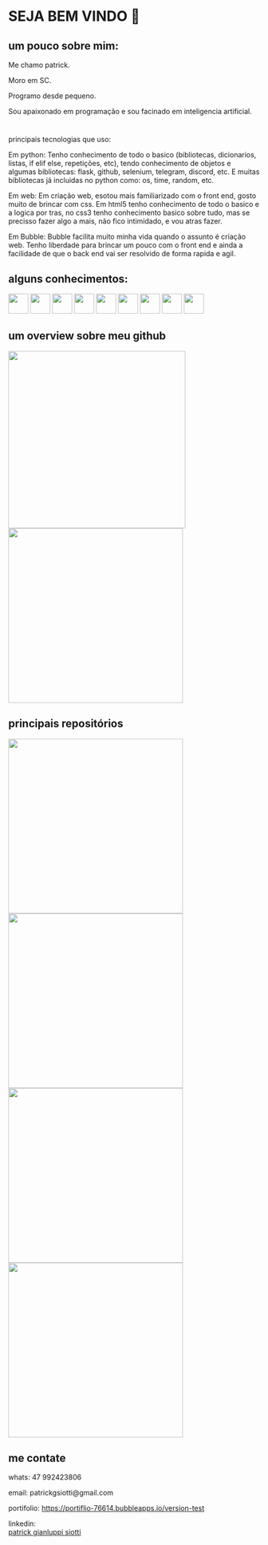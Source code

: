 <h1>SEJA BEM VINDO 👋</h1>
<div>
  <h2>um pouco sobre mim:</h2>
  <p>Me chamo patrick.</p>
  <p>Moro em SC.</p>
  <p>Programo desde pequeno.</p>
  <p>Sou apaixonado em programação e sou facinado em inteligencia artificial.</p>
  <h1></h1>
  <div>
    <p>principais tecnologias que uso:</p>
    <p>Em python: Tenho conhecimento de todo o basico (bibliotecas, dicionarios, listas, if elif else, repetições, etc), tendo conhecimento de objetos e algumas bibliotecas: flask, github, selenium, telegram, discord, etc. E muitas bibliotecas já incluidas no python como: os, time, random, etc.</p>
    <p>Em web: Em criação web, esotou mais familiarizado com o front end, gosto muito de brincar com css. Em html5 tenho conhecimento de todo o basico e a logica por tras, no css3 tenho conhecimento basico sobre tudo, mas se precisso fazer algo a mais, não fico intimidado, e vou atras fazer.</p>
    <p>Em Bubble: Bubble facilita muito minha vida quando o assunto é criação web. Tenho liberdade para brincar um pouco com o front end e ainda a facilidade de que o back end vai ser resolvido de forma rapida e agil.</p>
  </div>
</div>
<div>
  <h2>alguns conhecimentos:</h2>
  <a href="https://pt.wikipedia.org/wiki/HTML5"><img src="https://cdn.jsdelivr.net/gh/devicons/devicon/icons/html5/html5-original.svg" width="40"></a>
  <a href="https://pt.wikipedia.org/wiki/CSS3#:~:text=CSS3%20é%20a%20terceira%20mais,web%20(página%20de%20internet)."><img src="https://cdn.jsdelivr.net/gh/devicons/devicon/icons/css3/css3-plain.svg" width="40"></a>
  <a href="https://www.python.org"><img src="https://cdn.jsdelivr.net/gh/devicons/devicon/icons/python/python-original.svg" width="40"></a>
  <a href="https://flask.palletsprojects.com/en/2.1.x/"><img src="https://cdn.jsdelivr.net/gh/devicons/devicon/icons/flask/flask-original.svg" width="40"></a>
  <a href="https://git-scm.com"><img src="https://cdn.jsdelivr.net/gh/devicons/devicon/icons/git/git-original.svg" width="40"></a>
  <a href="https://id.heroku.com/login"><img src="https://cdn.jsdelivr.net/gh/devicons/devicon/icons/heroku/heroku-plain.svg" width="40"></a>
  <a href="https://pt.wikipedia.org/wiki/Linux"><img src="https://cdn.jsdelivr.net/gh/devicons/devicon/icons/linux/linux-original.svg" width="40"></a>
  <a href="https://www.selenium.dev"><img src="https://cdn.jsdelivr.net/gh/devicons/devicon/icons/selenium/selenium-original.svg" width="40"></a>
  <a href="https://code.visualstudio.com"><img src="https://cdn.jsdelivr.net/gh/devicons/devicon/icons/vscode/vscode-original.svg" width="40"></a>
</div>
<div>
  <h2>um overview sobre meu github</h2>
  <a href="https://github.com/patrick-siotti"><img src="https://github-readme-stats.vercel.app/api?username=patrick-siotti&show_icons=true&theme=dark" width="355"></a>
  <a href="https://github.com/patrick-siotti"><img src="https://github-readme-stats.vercel.app/api/top-langs/?username=patrick-siotti&layout=compact&theme=dark" width="350"></a>
</div>
<div>
  <h2>principais repositórios</h2>
  <a href="https://github.com/patrick-siotti/projetos-python"><img src="https://github-readme-stats.vercel.app/api/pin/?username=patrick-siotti&repo=projetos-python&theme=dark" width="350"></a>
  <a href="https://github.com/patrick-siotti/projetos-site"><img src="https://github-readme-stats.vercel.app/api/pin/?username=patrick-siotti&repo=projetos-site&theme=dark" width="350"></a>
  <a href="https://github.com/patrick-siotti/site-pessoal"><img src="https://github-readme-stats.vercel.app/api/pin/?username=patrick-siotti&repo=site-pessoal&theme=dark" width="350"></a>
  <a href="https://github.com/patrick-siotti/Magic_Bot"><img src="https://github-readme-stats.vercel.app/api/pin/?username=patrick-siotti&repo=Magic_Bot&theme=dark" width="350"></a>
</div>
<div>
  <h2>me contate</h2>
  <p>whats: 47 992423806</p>
  <p>email: patrickgsiotti@gmail.com</p>
  <p>portifolio: <a href='https://portiflio-76614.bubbleapps.io/version-test'>https://portiflio-76614.bubbleapps.io/version-test</a></p>
  linkedin: <div class="badge-base LI-profile-badge" data-locale="pt_BR" data-size="medium" data-theme="dark" data-type="VERTICAL" data-vanity="patrick-gianluppi-siotti" data-version="v1"><a class="badge-base__link LI-simple-link" href="https://br.linkedin.com/in/patrick-gianluppi-siotti?trk=profile-badge">patrick gianluppi siotti</a></div>
              
</div>
